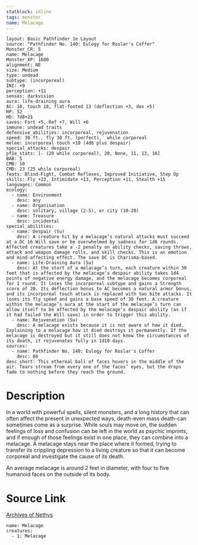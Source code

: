 ```yaml
---
statblock: inline
tags: monster
name: Melacage
---
```

```statblock
layout: Basic Pathfinder 1e Layout
source: "Pathfinder No. 140: Eulogy for Roslar's Coffer"
Monster_CR: 5
name: Melacage
Monster_XP: 1600
alignment: NE
size: Medium
type: undead
subtype: (incorporeal)
INI: +9
perception: +11
senses: darkvision
aura: life-draining aura
AC: 18, touch 18, flat-footed 13 (deflection +3, dex +5)
HP: 52
HD: 7d8+21
saves: Fort +5, Ref +7, Will +6
immune: undead traits
defensive_abilities: incorporeal, rejuvenation
speed: 30 ft., fly 30 ft. (perfect),  while corporeal
melee: incorporeal touch +10 (4d6 plus despair)
special_attacks: despair
pf1e_stats: [- (20 while corporeal), 20, None, 11, 13, 16]
BAB: 5
CMB: 10
CMD: 23 (25 while corporeal)
feats: Blind-Fight, Combat Reflexes, Improved Initiative, Step Up
skills: Fly +23, Intimidate +13, Perception +11, Stealth +15
languages: Common
ecology:
  - name: Environment
    desc: any
  - name: Organisation
    desc: solitary, village (2-5), or city (10-20)
  - name: Treasure
    desc: incidental
special_abilities:
  - name: Despair (Su)
    desc: A creature hit by a melacage’s natural attacks must succeed at a DC 16 Will save or be overwhelmed by sadness for 1d6 rounds. Affected creatures take a -2 penalty on ability checks, saving throws, attack and weapon damage rolls, and skill checks. This is an emotion and mind-affecting effect. The save DC is Charisma-based.
  - name: Life-Draining Aura (Su)
    desc: At the start of a melacage’s turn, each creature within 30 feet that is affected by the melacage’s despair ability takes 1d4 points of negative energy damage, and the melacage becomes corporeal for 1 round. It loses the incorporeal subtype and gains a Strength score of 20. Its deflection bonus to AC becomes a natural armor bonus, and its incorporeal touch attack is replaced with two bite attacks. It loses its fly speed and gains a base speed of 30 feet. A creature within the melacage’s aura at the start of the melacage’s turn can allow itself to be affected by the melacage’s despair ability (as if it had failed the Will save) in order to trigger this ability.
  - name: Rejuvenation (Su)
    desc: A melacage exists because it is not aware of how it died. Explaining to a melacage how it died destroys it permanently. If the melacage is destroyed but it still does not know the circumstances of its death, it rejuvenates fully in 1d10 days.
sources:
  - name: Pathfinder No. 140: Eulogy for Roslar's Coffer
    desc: 88
desc_short: This ethereal ball of faces hovers in the middle of the air. Tears stream from every one of the faces’ eyes, but the drops fade to nothing before they reach the ground.
```
# Description
In a world with powerful spells, silent monsters, and a long history that can often affect the present in unexpected ways, death-even mass death-can sometimes come as a surprise. While souls may move on, the sudden feelings of loss and confusion can be left in the world as psychic imprints, and if enough of those feelings exist in one place, they can combine into a melacage. A melacage stays near the place where it formed, trying to transfer its crippling depression to a living creature so that it can become corporeal and investigate the cause of its death.

 An average melacage is around 2 feet in diameter, with four to five humanoid faces on the outside of its body.
# Source Link
[Archives of Nethys](https://aonprd.com/MonsterDisplay.aspx?ItemName=Melacage)
```encounter-table
name: Melacage
creatures:
  - 1: Melacage
```
